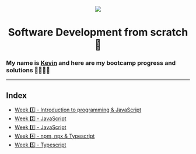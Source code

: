 <div align="center">
  <img src="https://uploads-ssl.webflow.com/5eb2f56932c3562feab232e3/5f73550d00249e7e96c9f3de_Logo.png">
</div>
<h1 align="center">Software Development from scratch 🤖</h1>

### My name is [Kevin](https://www.linkedin.com/in/kevin-curruchich/) and here are my bootcamp progress and solutions 👨🏻‍🚀🚀

<hr>

## Index

- [Week 1️⃣ - Introduction to programming & JavaScript](challenges/week1)
- [Week 2️⃣ - JavaScript](challenges/week2)
- [Week 3️⃣ - JavaScript](challenges/week3)
- [Week 4️⃣ - npm, npx & Typescript](challenges/week4)
- [Week 5️⃣ - Typescript](challenges/week5)
<!---- [Week 6️⃣ - Challenges](challenges/week6)
- [Week 7️⃣ - Challenges](challenges/week7) -->
